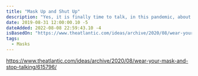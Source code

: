 ```yaml
---
title: "Mask Up and Shut Up"
description: "Yes, it is finally time to talk, in this pandemic, about the importance of not talking in this pandemic."
date: 2019-08-31 12:00:00.10 -5
dateAdded: 2022-08-08 22:59:43.10 -4
isBasedOn: "https://www.theatlantic.com/ideas/archive/2020/08/wear-your-mask-and-stop-talking/615796/"
tags:
  - Masks
---
```


https://www.theatlantic.com/ideas/archive/2020/08/wear-your-mask-and-stop-talking/615796/
